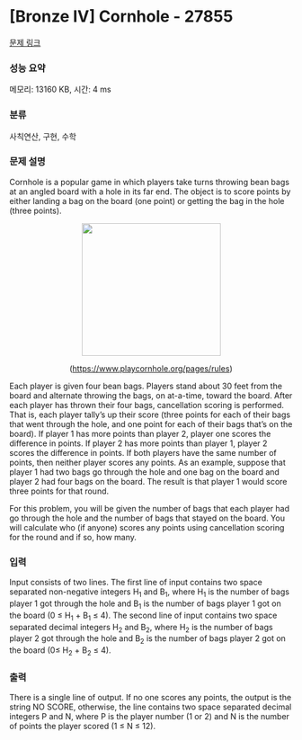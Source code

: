 # [Bronze IV] Cornhole - 27855 

[문제 링크](https://www.acmicpc.net/problem/27855) 

### 성능 요약

메모리: 13160 KB, 시간: 4 ms

### 분류

사칙연산, 구현, 수학

### 문제 설명

<p>Cornhole is a popular game in which players take turns throwing bean bags at an angled board with a hole in its far end. The object is to score points by either landing a bag on the board (one point) or getting the bag in the hole (three points).</p>

<p style="text-align: center;"><img alt="" src="" style="width: 247px; height: 236px;"></p>

<p style="text-align: center;">(<a href="https://www.playcornhole.org/pages/rules">https://www.playcornhole.org/pages/rules</a>)</p>

<p>Each player is given four bean bags. Players stand about 30 feet from the board and alternate throwing the bags, on at-a-time, toward the board. After each player has thrown their four bags, cancellation scoring is performed. That is, each player tally’s up their score (three points for each of their bags that went through the hole, and one point for each of their bags that’s on the board). If player 1 has more points than player 2, player one scores the difference in points. If player 2 has more points than player 1, player 2 scores the difference in points. If both players have the same number of points, then neither player scores any points. As an example, suppose that player 1 had two bags go through the hole and one bag on the board and player 2 had four bags on the board. The result is that player 1 would score three points for that round.</p>

<p>For this problem, you will be given the number of bags that each player had go through the hole and the number of bags that stayed on the board. You will calculate who (if anyone) scores any points using cancellation scoring for the round and if so, how many.</p>

### 입력 

 <p>Input consists of two lines. The first line of input contains two space separated non-negative integers H<sub>1</sub> and B<sub>1</sub>, where H<sub>1</sub> is the number of bags player 1 got through the hole and B<sub>1</sub> is the number of bags player 1 got on the board (0 ≤ H<sub>1</sub> + B<sub>1</sub> ≤ 4). The second line of input contains two space separated decimal integers H<sub>2</sub> and B<sub>2</sub>, where H<sub>2</sub> is the number of bags player 2 got through the hole and B<sub>2</sub> is the number of bags player 2 got on the board (0≤ H<sub>2</sub> + B<sub>2</sub> ≤ 4).</p>

### 출력 

 <p>There is a single line of output. If no one scores any points, the output is the string NO SCORE, otherwise, the line contains two space separated decimal integers P and N, where P is the player number (1 or 2) and N is the number of points the player scored (1 ≤ N ≤ 12).</p>

